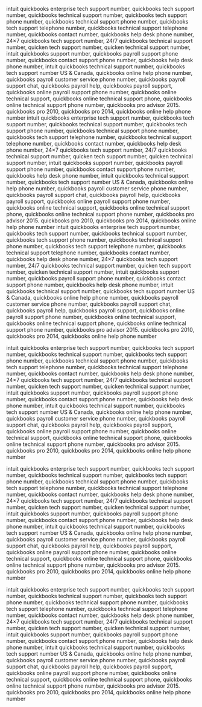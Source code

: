 
intuit quickbooks enterprise tech support number, quickbooks tech support number, quickbooks technical support number, quickbooks tech support phone number, quickbooks technical support phone number, quickbooks tech support telephone number, quickbooks technical support telephone number, quickbooks contact number, quickbooks help desk phone number, 24×7 quickbooks tech support number, 24/7 quickbooks technical support number, quicken tech support number, quicken technical support number, intuit quickbooks support number, quickbooks payroll support phone number, quickbooks contact support phone number, quickbooks help desk phone number, intuit quickbooks technical support number, quickbooks tech support number US & Canada, quickbooks online help phone number, quickbooks payroll customer service phone number, quickbooks payroll support chat, quickbooks payroll help, quickbooks payroll support, quickbooks online payroll support phone number, quickbooks online technical support, quickbooks online technical support phone, quickbooks online technical support phone number, quickbooks pro advisor 2015. quickbooks pro 2010, quickbooks pro 2014, quickbooks online help phone number
intuit quickbooks enterprise tech support number, quickbooks tech support number, quickbooks technical support number, quickbooks tech support phone number, quickbooks technical support phone number, quickbooks tech support telephone number, quickbooks technical support telephone number, quickbooks contact number, quickbooks help desk phone number, 24×7 quickbooks tech support number, 24/7 quickbooks technical support number, quicken tech support number, quicken technical support number, intuit quickbooks support number, quickbooks payroll support phone number, quickbooks contact support phone number, quickbooks help desk phone number, intuit quickbooks technical support number, quickbooks tech support number US & Canada, quickbooks online help phone number, quickbooks payroll customer service phone number, quickbooks payroll support chat, quickbooks payroll help, quickbooks payroll support, quickbooks online payroll support phone number, quickbooks online technical support, quickbooks online technical support phone, quickbooks online technical support phone number, quickbooks pro advisor 2015. quickbooks pro 2010, quickbooks pro 2014, quickbooks online help phone number
intuit quickbooks enterprise tech support number, quickbooks tech support number, quickbooks technical support number, quickbooks tech support phone number, quickbooks technical support phone number, quickbooks tech support telephone number, quickbooks technical support telephone number, quickbooks contact number, quickbooks help desk phone number, 24×7 quickbooks tech support number, 24/7 quickbooks technical support number, quicken tech support number, quicken technical support number, intuit quickbooks support number, quickbooks payroll support phone number, quickbooks contact support phone number, quickbooks help desk phone number, intuit quickbooks technical support number, quickbooks tech support number US & Canada, quickbooks online help phone number, quickbooks payroll customer service phone number, quickbooks payroll support chat, quickbooks payroll help, quickbooks payroll support, quickbooks online payroll support phone number, quickbooks online technical support, quickbooks online technical support phone, quickbooks online technical support phone number, quickbooks pro advisor 2015. quickbooks pro 2010, quickbooks pro 2014, quickbooks online help phone number

intuit quickbooks enterprise tech support number, quickbooks tech support number, quickbooks technical support number, quickbooks tech support phone number, quickbooks technical support phone number, quickbooks tech support telephone number, quickbooks technical support telephone number, quickbooks contact number, quickbooks help desk phone number, 24×7 quickbooks tech support number, 24/7 quickbooks technical support number, quicken tech support number, quicken technical support number, intuit quickbooks support number, quickbooks payroll support phone number, quickbooks contact support phone number, quickbooks help desk phone number, intuit quickbooks technical support number, quickbooks tech support number US & Canada, quickbooks online help phone number, quickbooks payroll customer service phone number, quickbooks payroll support chat, quickbooks payroll help, quickbooks payroll support, quickbooks online payroll support phone number, quickbooks online technical support, quickbooks online technical support phone, quickbooks online technical support phone number, quickbooks pro advisor 2015. quickbooks pro 2010, quickbooks pro 2014, quickbooks online help phone number

intuit quickbooks enterprise tech support number, quickbooks tech support number, quickbooks technical support number, quickbooks tech support phone number, quickbooks technical support phone number, quickbooks tech support telephone number, quickbooks technical support telephone number, quickbooks contact number, quickbooks help desk phone number, 24×7 quickbooks tech support number, 24/7 quickbooks technical support number, quicken tech support number, quicken technical support number, intuit quickbooks support number, quickbooks payroll support phone number, quickbooks contact support phone number, quickbooks help desk phone number, intuit quickbooks technical support number, quickbooks tech support number US & Canada, quickbooks online help phone number, quickbooks payroll customer service phone number, quickbooks payroll support chat, quickbooks payroll help, quickbooks payroll support, quickbooks online payroll support phone number, quickbooks online technical support, quickbooks online technical support phone, quickbooks online technical support phone number, quickbooks pro advisor 2015. quickbooks pro 2010, quickbooks pro 2014, quickbooks online help phone number

intuit quickbooks enterprise tech support number, quickbooks tech support number, quickbooks technical support number, quickbooks tech support phone number, quickbooks technical support phone number, quickbooks tech support telephone number, quickbooks technical support telephone number, quickbooks contact number, quickbooks help desk phone number, 24×7 quickbooks tech support number, 24/7 quickbooks technical support number, quicken tech support number, quicken technical support number, intuit quickbooks support number, quickbooks payroll support phone number, quickbooks contact support phone number, quickbooks help desk phone number, intuit quickbooks technical support number, quickbooks tech support number US & Canada, quickbooks online help phone number, quickbooks payroll customer service phone number, quickbooks payroll support chat, quickbooks payroll help, quickbooks payroll support, quickbooks online payroll support phone number, quickbooks online technical support, quickbooks online technical support phone, quickbooks online technical support phone number, quickbooks pro advisor 2015. quickbooks pro 2010, quickbooks pro 2014, quickbooks online help phone number
